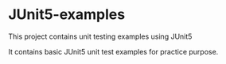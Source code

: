# JUnit5-examples
This project contains unit testing examples using JUnit5

It contains basic JUnit5 unit test examples for practice purpose.
